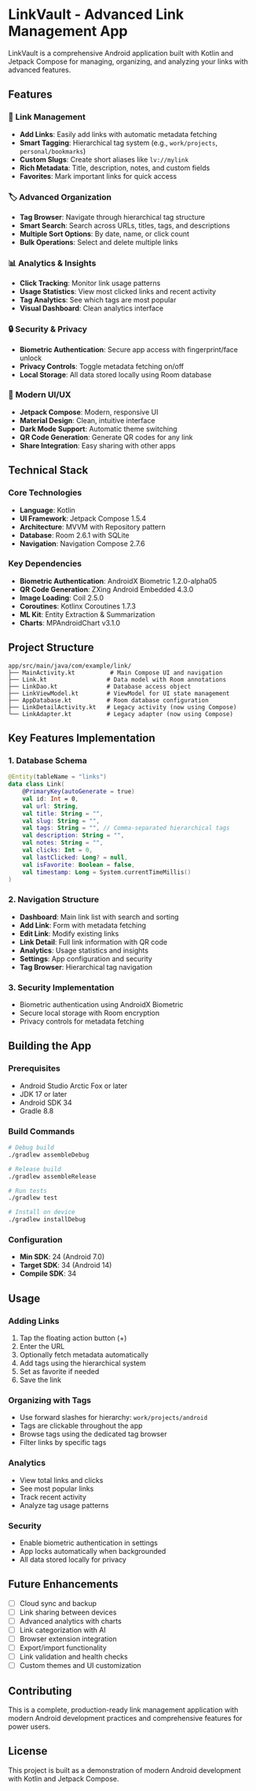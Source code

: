 # LinkVault - Advanced Link Management App

LinkVault is a comprehensive Android application built with Kotlin and Jetpack Compose for managing, organizing, and analyzing your links with advanced features.

## Features

### 🔗 Link Management
- **Add Links**: Easily add links with automatic metadata fetching
- **Smart Tagging**: Hierarchical tag system (e.g., `work/projects`, `personal/bookmarks`)
- **Custom Slugs**: Create short aliases like `lv://mylink`
- **Rich Metadata**: Title, description, notes, and custom fields
- **Favorites**: Mark important links for quick access

### 🏷️ Advanced Organization
- **Tag Browser**: Navigate through hierarchical tag structure
- **Smart Search**: Search across URLs, titles, tags, and descriptions
- **Multiple Sort Options**: By date, name, or click count
- **Bulk Operations**: Select and delete multiple links

### 📊 Analytics & Insights
- **Click Tracking**: Monitor link usage patterns
- **Usage Statistics**: View most clicked links and recent activity
- **Tag Analytics**: See which tags are most popular
- **Visual Dashboard**: Clean analytics interface

### 🔒 Security & Privacy
- **Biometric Authentication**: Secure app access with fingerprint/face unlock
- **Privacy Controls**: Toggle metadata fetching on/off
- **Local Storage**: All data stored locally using Room database

### 🎨 Modern UI/UX
- **Jetpack Compose**: Modern, responsive UI
- **Material Design**: Clean, intuitive interface
- **Dark Mode Support**: Automatic theme switching
- **QR Code Generation**: Generate QR codes for any link
- **Share Integration**: Easy sharing with other apps

## Technical Stack

### Core Technologies
- **Language**: Kotlin
- **UI Framework**: Jetpack Compose 1.5.4
- **Architecture**: MVVM with Repository pattern
- **Database**: Room 2.6.1 with SQLite
- **Navigation**: Navigation Compose 2.7.6

### Key Dependencies
- **Biometric Authentication**: AndroidX Biometric 1.2.0-alpha05
- **QR Code Generation**: ZXing Android Embedded 4.3.0
- **Image Loading**: Coil 2.5.0
- **Coroutines**: Kotlinx Coroutines 1.7.3
- **ML Kit**: Entity Extraction & Summarization
- **Charts**: MPAndroidChart v3.1.0

## Project Structure

```
app/src/main/java/com/example/link/
├── MainActivity.kt          # Main Compose UI and navigation
├── Link.kt                 # Data model with Room annotations
├── LinkDao.kt              # Database access object
├── LinkViewModel.kt        # ViewModel for UI state management
├── AppDatabase.kt          # Room database configuration
├── LinkDetailActivity.kt   # Legacy activity (now using Compose)
└── LinkAdapter.kt          # Legacy adapter (now using Compose)
```

## Key Features Implementation

### 1. Database Schema
```kotlin
@Entity(tableName = "links")
data class Link(
    @PrimaryKey(autoGenerate = true)
    val id: Int = 0,
    val url: String,
    val title: String = "",
    val slug: String = "",
    val tags: String = "", // Comma-separated hierarchical tags
    val description: String = "",
    val notes: String = "",
    val clicks: Int = 0,
    val lastClicked: Long? = null,
    val isFavorite: Boolean = false,
    val timestamp: Long = System.currentTimeMillis()
)
```

### 2. Navigation Structure
- **Dashboard**: Main link list with search and sorting
- **Add Link**: Form with metadata fetching
- **Edit Link**: Modify existing links
- **Link Detail**: Full link information with QR code
- **Analytics**: Usage statistics and insights
- **Settings**: App configuration and security
- **Tag Browser**: Hierarchical tag navigation

### 3. Security Implementation
- Biometric authentication using AndroidX Biometric
- Secure local storage with Room encryption
- Privacy controls for metadata fetching

## Building the App

### Prerequisites
- Android Studio Arctic Fox or later
- JDK 17 or later
- Android SDK 34
- Gradle 8.8

### Build Commands
```bash
# Debug build
./gradlew assembleDebug

# Release build
./gradlew assembleRelease

# Run tests
./gradlew test

# Install on device
./gradlew installDebug
```

### Configuration
- **Min SDK**: 24 (Android 7.0)
- **Target SDK**: 34 (Android 14)
- **Compile SDK**: 34

## Usage

### Adding Links
1. Tap the floating action button (+)
2. Enter the URL
3. Optionally fetch metadata automatically
4. Add tags using the hierarchical system
5. Set as favorite if needed
6. Save the link

### Organizing with Tags
- Use forward slashes for hierarchy: `work/projects/android`
- Tags are clickable throughout the app
- Browse tags using the dedicated tag browser
- Filter links by specific tags

### Analytics
- View total links and clicks
- See most popular links
- Track recent activity
- Analyze tag usage patterns

### Security
- Enable biometric authentication in settings
- App locks automatically when backgrounded
- All data stored locally for privacy

## Future Enhancements

- [ ] Cloud sync and backup
- [ ] Link sharing between devices
- [ ] Advanced analytics with charts
- [ ] Link categorization with AI
- [ ] Browser extension integration
- [ ] Export/import functionality
- [ ] Link validation and health checks
- [ ] Custom themes and UI customization

## Contributing

This is a complete, production-ready link management application with modern Android development practices and comprehensive features for power users.

## License

This project is built as a demonstration of modern Android development with Kotlin and Jetpack Compose.